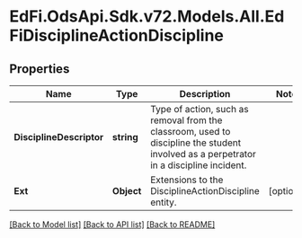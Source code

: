 # EdFi.OdsApi.Sdk.v72.Models.All.EdFiDisciplineActionDiscipline

## Properties

Name | Type | Description | Notes
------------ | ------------- | ------------- | -------------
**DisciplineDescriptor** | **string** | Type of action, such as removal from the classroom, used to discipline the student involved as a perpetrator in a discipline incident. | 
**Ext** | **Object** | Extensions to the DisciplineActionDiscipline entity. | [optional] 

[[Back to Model list]](../README.md#documentation-for-models) [[Back to API list]](../README.md#documentation-for-api-endpoints) [[Back to README]](../README.md)

